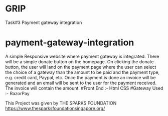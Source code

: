 # GRIP
Task#3 Payment gateway integration
# payment-gateway-integration
A simple Responsive website where payment gateway is integrated.
There will be a simple donate button on the homepage. On clicking the donate button, the user will land on the payment page where the user can select the choice of a gateway than the amount to be paid and the payment type, e.g. credit card, Paypal, etc.
Once the payment is done an invoice will be generated and an email will be sent to the user for the payment received. The invoice will contain the amount.
#Front End :-
    Html
    CSS
#Gateway Used :-
RazorPay

This Project was given by THE SPARKS FOUNDATION
https://www.thesparksfoundationsingapore.org/

